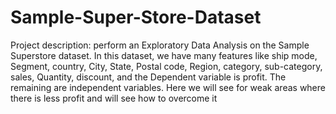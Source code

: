 # Sample-Super-Store-Dataset
Project description:
perform an Exploratory Data Analysis on the Sample Superstore dataset.
In this dataset, we have many features like ship mode, Segment, country, City, State, Postal code, Region, category, sub-category, sales, Quantity, discount, and the Dependent variable is profit. The remaining are independent variables.
Here we will see for weak areas where there is less profit and will see how to overcome it
